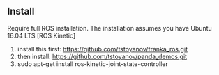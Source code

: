 ## Install
Require full ROS installation. The installation assumes you have Ubuntu 16.04 LTS [ROS Kinetic]
1. install this first: https://github.com/tstoyanov/franka_ros.git
2. then install: https://github.com/tstoyanov/panda_demos.git
3. sudo apt-get install ros-kinetic-joint-state-controller
